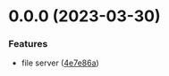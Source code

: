 # 0.0.0 (2023-03-30)


### Features

* file server ([4e7e86a](https://github.com/ThinhVu/mevn/commit/4e7e86ac95abda05d04386532f74fdfa532d73f3))



